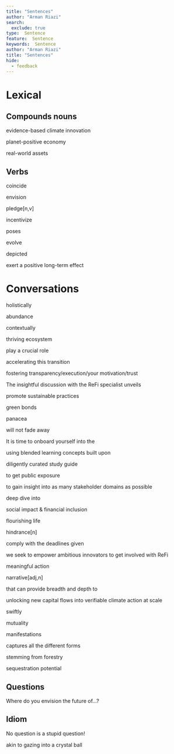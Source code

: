 ```yaml
---
title: "Sentences"
author: "Arman Riazi"
search:
  exclude: true
type:  Sentence
feature:  Sentence
keywords:  Sentence
author: "Arman Riazi"
title: "Sentences"
hide:
  - feedback
---
```


# Lexical 

## Compounds nouns

evidence-based climate innovation

planet-positive economy

real-world assets

## Verbs

coincide

envision

pledge[n,v]

incentivize

poses

evolve

depicted

exert a positive long-term effect

# Conversations

holistically

abundance

contextually

thriving ecosystem

play a crucial role

accelerating this transition

fostering transparency/execution/your motivation/trust

The insightful discussion with the ReFi specialist unveils

promote sustainable practices

green bonds

panacea

will not fade away

It is time to onboard yourself into the

using blended learning concepts built upon

diligently curated study guide

to get public exposure

to gain insight into as many stakeholder domains as possible

deep dive into

social impact & financial inclusion

flourishing life

hindrance[n]

comply with the deadlines given

we seek to empower ambitious innovators to get involved with ReFi

meaningful action

narrative[adj,n]

that can provide breadth and depth to

unlocking new capital flows into verifiable climate action at scale

swiftly

mutuality

manifestations

captures all the different forms

stemming from forestry

sequestration potential

## Questions

Where do you envision the future of...?

## Idiom

No question is a stupid question! 

akin to gazing into a crystal ball